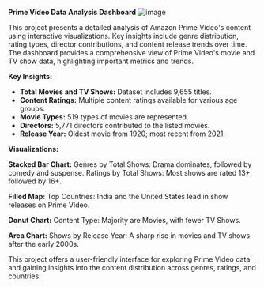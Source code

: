 **Prime Video Data Analysis Dashboard**
![image](https://github.com/user-attachments/assets/64d3d3e2-04cd-42e4-937b-15e79dbe78a8)


This project presents a detailed analysis of Amazon Prime Video's content using interactive visualizations. Key insights include genre distribution, rating types, director contributions, and content release trends over time. The dashboard provides a comprehensive view of Prime Video's movie and TV show data, highlighting important metrics and trends.

**Key Insights:**

- **Total Movies and TV Shows:** Dataset includes 9,655 titles.
- **Content Ratings:** Multiple content ratings available for various age groups.
- **Movie Types:** 519 types of movies are represented.
- **Directors:** 5,771 directors contributed to the listed movies.
- **Release Year:** Oldest movie from 1920; most recent from 2021.

**Visualizations:**

**Stacked Bar Chart:**
Genres by Total Shows: Drama dominates, followed by comedy and suspense.
Ratings by Total Shows: Most shows are rated 13+, followed by 16+.

**Filled Map:**
Top Countries: India and the United States lead in show releases on Prime Video.

**Donut Chart:**
Content Type: Majority are Movies, with fewer TV Shows.

**Area Chart:**
Shows by Release Year: A sharp rise in movies and TV shows after the early 2000s.

This project offers a user-friendly interface for exploring Prime Video data and gaining insights into the content distribution across genres, ratings, and countries.

